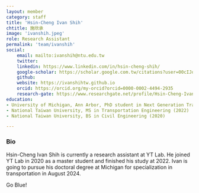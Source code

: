 ```yaml
---
layout: member
category: staff
title: 'Hsin-Cheng Ivan Shih'
chtitle: 施欣承
image: 'ivanshih.jpeg'
role: Research Assistant
permalink: 'team/ivanshih'
social:
    email: mailto:ivanshih@ntu.edu.tw
    twitter: 
    linkedin: https://www.linkedin.com/in/hsin-cheng-shih/
    google-scholar: https://scholar.google.com.tw/citations?user=00cIJo8AAAAJ&hl=zh-TW
    github:
    website: https://ivanshihtw.github.io
    orcid: https://orcid.org/my-orcid?orcid=0000-0002-4494-2935
    research-gate: https://www.researchgate.net/profile/Hsin-Cheng-Ivan-Shih
education:
- University of Michigan, Ann Arbor, PhD student in Next Generation Transportation Systems (2024-)
- National Taiwan University, MS in Transportation Engineering (2022)
- National Taiwan University, BS in Civil Engineering (2020)

---
```


<h3>Bio</h3>
Hsin-Cheng Ivan Shih is currently a research assistant at YT Lab. He joined YT Lab in 2020 as a master student and finished his study at 2022. Ivan is going to pursue his doctoral degree at Michigan for specialization in transportation in August 2024. 

Go Blue!
